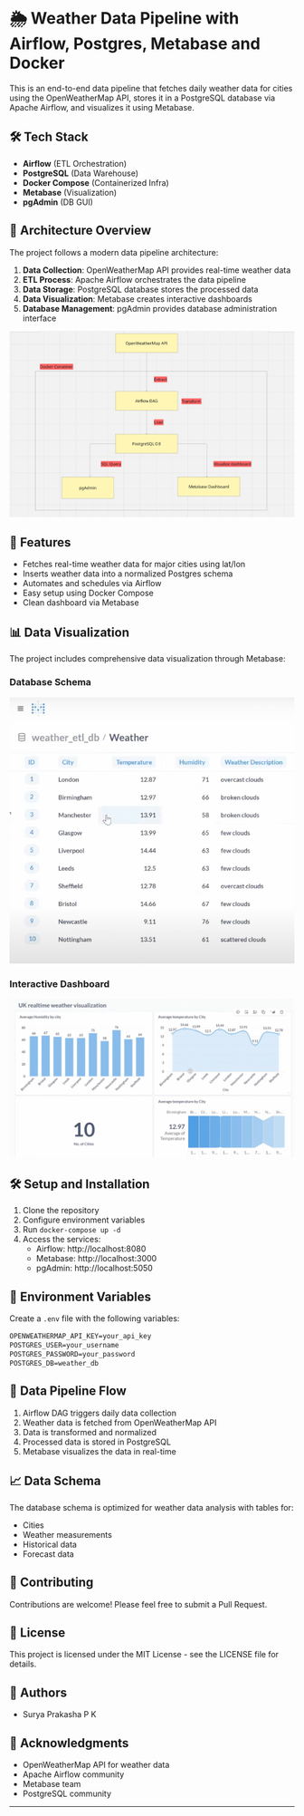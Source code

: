 # 🌦️ Weather Data Pipeline with Airflow, Postgres, Metabase and Docker 

This is an end-to-end data pipeline that fetches daily weather data for cities using the OpenWeatherMap API, stores it in a PostgreSQL database via Apache Airflow, and visualizes it using Metabase.

## 🛠️ Tech Stack

- **Airflow** (ETL Orchestration)
- **PostgreSQL** (Data Warehouse)
- **Docker Compose** (Containerized Infra)
- **Metabase** (Visualization)
- **pgAdmin** (DB GUI)

## 🧱 Architecture Overview

The project follows a modern data pipeline architecture:

1. **Data Collection**: OpenWeatherMap API provides real-time weather data
2. **ETL Process**: Apache Airflow orchestrates the data pipeline
3. **Data Storage**: PostgreSQL database stores the processed data
4. **Data Visualization**: Metabase creates interactive dashboards
5. **Database Management**: pgAdmin provides database administration interface

![Workflow Architecture](images/workflow.png)

## 🚀 Features

- Fetches real-time weather data for major cities using lat/lon
- Inserts weather data into a normalized Postgres schema
- Automates and schedules via Airflow
- Easy setup using Docker Compose
- Clean dashboard via Metabase

## 📊 Data Visualization

The project includes comprehensive data visualization through Metabase:

### Database Schema
![Metabase Table Structure](images/metabase-table.png)

### Interactive Dashboard
![Metabase Dashboard](images/metabase-dashboard-1.png)

## 🛠️ Setup and Installation

1. Clone the repository
2. Configure environment variables
3. Run `docker-compose up -d`
4. Access the services:
   - Airflow: http://localhost:8080
   - Metabase: http://localhost:3000
   - pgAdmin: http://localhost:5050

## 📝 Environment Variables

Create a `.env` file with the following variables:
```
OPENWEATHERMAP_API_KEY=your_api_key
POSTGRES_USER=your_username
POSTGRES_PASSWORD=your_password
POSTGRES_DB=weather_db
```

## 🔄 Data Pipeline Flow

1. Airflow DAG triggers daily data collection
2. Weather data is fetched from OpenWeatherMap API
3. Data is transformed and normalized
4. Processed data is stored in PostgreSQL
5. Metabase visualizes the data in real-time

## 📈 Data Schema

The database schema is optimized for weather data analysis with tables for:
- Cities
- Weather measurements
- Historical data
- Forecast data

## 🤝 Contributing

Contributions are welcome! Please feel free to submit a Pull Request.

## 📄 License

This project is licensed under the MIT License - see the LICENSE file for details.

## 👥 Authors

- Surya Prakasha P K

## 🙏 Acknowledgments

- OpenWeatherMap API for weather data
- Apache Airflow community
- Metabase team
- PostgreSQL community

---
